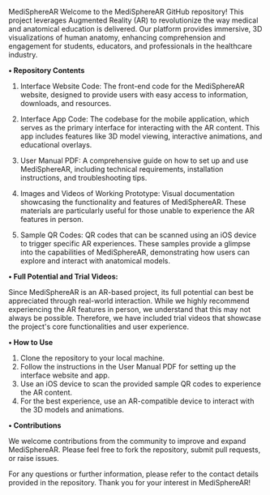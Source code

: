 MediSphereAR
Welcome to the MediSphereAR GitHub repository! This project leverages Augmented Reality (AR) to revolutionize the way medical and anatomical education is delivered. Our platform provides immersive, 3D visualizations of human anatomy, enhancing comprehension and engagement for students, educators, and professionals in the healthcare industry.

**•	Repository Contents**

1. Interface Website Code: The front-end code for the MediSphereAR website, designed to provide users with easy access to information, downloads, and resources.
   
2. Interface App Code: The codebase for the mobile application, which serves as the primary interface for interacting with the AR content. This app includes features like 3D model viewing, interactive animations, and educational overlays.

3. User Manual PDF: A comprehensive guide on how to set up and use MediSphereAR, including technical requirements, installation instructions, and troubleshooting tips.

4. Images and Videos of Working Prototype: Visual documentation showcasing the functionality and features of MediSphereAR. These materials are particularly useful for those unable to experience the AR features in person.

5. Sample QR Codes: QR codes that can be scanned using an iOS device to trigger specific AR experiences. These samples provide a glimpse into the capabilities of MediSphereAR, demonstrating how users can explore and interact with anatomical models.

**•	Full Potential and Trial Videos:**

Since MediSphereAR is an AR-based project, its full potential can best be appreciated through real-world interaction. While we highly recommend experiencing the AR features in person, we understand that this may not always be possible. Therefore, we have included trial videos that showcase the project's core functionalities and user experience.

**•	How to Use**

1. Clone the repository to your local machine.
2. Follow the instructions in the User Manual PDF for setting up the interface website and app.
3. Use an iOS device to scan the provided sample QR codes to experience the AR content.
4. For the best experience, use an AR-compatible device to interact with the 3D models and animations.

**•	Contributions**

We welcome contributions from the community to improve and expand MediSphereAR. Please feel free to fork the repository, submit pull requests, or raise issues.

For any questions or further information, please refer to the contact details provided in the repository. Thank you for your interest in MediSphereAR!
